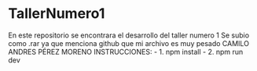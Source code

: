 # TallerNumero1
En este repositorio se encontrara el desarrollo del taller numero 1 
Se subio como .rar ya que menciona github que mi archivo es muy pesado
CAMILO ANDRES PÉREZ MORENO
INSTRUCCIONES:
    - 1. npm install
    - 2. npm run dev
    
